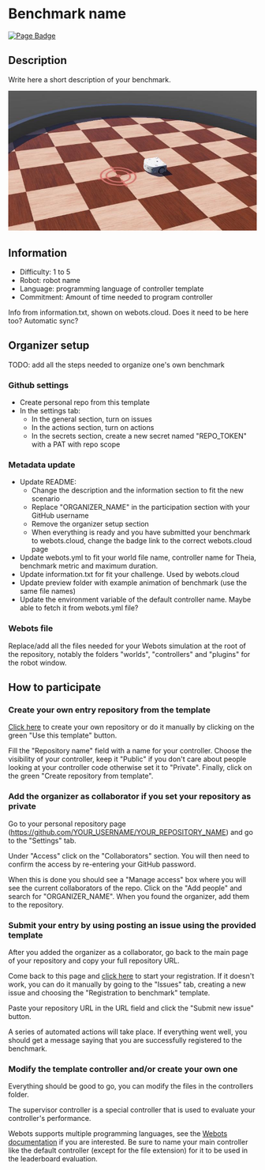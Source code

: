 # Benchmark name

[![Page Badge](https://badgen.net/badge/icon/Benchmark?label=Page)](https://benchmark.webots.cloud/run?version=R2022b&url=https://github.com/Jean-Eudes-le-retour/own-pendulum-benchmark/blob/main/worlds/inverted_pendulum.wbt&type=benchmark)

## Description

Write here a short description of your benchmark.

<p align="center">
  <img src="./preview/thumbnail.jpg">
</p>

## Information

- Difficulty: 1 to 5
- Robot: robot name
- Language: programming language of controller template
- Commitment: Amount of time needed to program controller

Info from information.txt, shown on webots.cloud. Does it need to be here too? Automatic sync?

## Organizer setup

TODO: add all the steps needed to organize one's own benchmark

### Github settings
- Create personal repo from this template
- In the settings tab:
  - In the general section, turn on issues
  - In the actions section, turn on actions
  - In the secrets section, create a new secret named "REPO_TOKEN" with a PAT with repo scope

### Metadata update

- Update README:
  - Change the description and the information section to fit the new scenario
  - Replace "ORGANIZER_NAME" in the participation section with your GitHub username
  - Remove the organizer setup section
  - When everything is ready and you have submitted your benchmark to webots.cloud, change the badge link to the correct webots.cloud page
- Update webots.yml to fit your world file name, controller name for Theia, benchmark metric and maximum duration.
- Update information.txt for fit your challenge. Used by webots.cloud
- Update preview folder with example animation of benchmark (use the same file names)
- Update the environment variable of the default controller name. Maybe able to fetch it from webots.yml file?

### Webots file

Replace/add all the files needed for your Webots simulation at the root of the repository, notably the folders "worlds", "controllers" and "plugins" for the robot window.

## How to participate

### Create your own entry repository from the template

[Click here](../../generate) to create your own repository or do it manually by clicking on the green "Use this template" button.

Fill the "Repository name" field with a name for your controller.
Choose the visibility of your controller, keep it "Public" if you don't care about people looking at your controller code otherwise set it to "Private".
Finally, click on the green "Create repository from template".

### Add the organizer as collaborator if you set your repository as private

Go to your personal repository page (https://github.com/YOUR_USERNAME/YOUR_REPOSITORY_NAME) and go to the "Settings" tab.

Under "Access" click on the "Collaborators" section.
You will then need to confirm the access by re-entering your GitHub password.

When this is done you should see a "Manage access" box where you will see the current collaborators of the repo.
Click on the "Add people" and search for "ORGANIZER_NAME". When you found the organizer, add them to the repository.

### Submit your entry by using posting an issue using the provided template

After you added the organizer as a collaborator, go back to the main page of your repository and copy your full repository URL.

Come back to this page and [click here](../../issues/new?assignees=&labels=registration&template=registration_form.yml&title=Registration+to+benchmark) to start your registration. If it doesn't work, you can do it manually by going to the "Issues" tab, creating a new issue and choosing the "Registration to benchmark" template.

Paste your repository URL in the URL field and click the "Submit new issue" button.

A series of automated actions will take place. If everything went well, you should get a message saying that you are successfully registered to the benchmark.

### Modify the template controller and/or create your own one

Everything should be good to go, you can modify the files in the controllers folder.

The supervisor controller is a special controller that is used to evaluate your controller's performance.

Webots supports multiple programming languages, see the [Webots documentation](https://www.cyberbotics.com/doc/guide/language-setup) if you are interested.
Be sure to name your main controller like the default controller (except for the file extension) for it to be used in the leaderboard evaluation.

